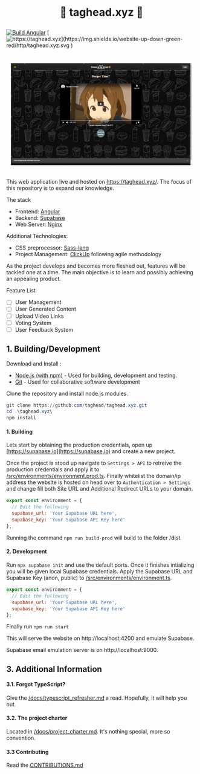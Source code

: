 # <p align="center"> :hamburger: taghead.xyz :hamburger: </p>
[![Build Angular](https://github.com/taghead/taghead.xyz/actions/workflows/main.yml/badge.svg)](https://github.com/taghead/taghead.xyz/actions/workflows/main.yml) [![https://taghead.xyz](https://img.shields.io/website-up-down-green-red/http/taghead.xyz.svg )](https://taghead.xyz)
# <p align="center"> ![v0.15 Preview](docs/img/previews/v0.15/v0.15_Desktop.gif) </p>

This web application live and hosted on https://taghead.xyz/. The focus of this repository is to expand our knowledge.

The stack
- Frontend: [Angular](https://angular.io/)
- Backend: [Supabase](https://Supabase.io/)
- Web Server: [Nginx](https://www.nginx.com/)

Additional Technologies:
- CSS preprocessor: [Sass-lang](https://sass-lang.com/)
- Project Management: [ClickUp](https://clickup.com/) following agile methodology

As the project develops and becomes more fleshed out, features will be tackled one at a time. The main objective is to learn and possibly achieving an appealing product. 

Feature List
- [ ] User Management
- [ ] User Generated Content
- [ ] Upload Video Links
- [ ] Voting System
- [ ] User Feedback System

## 1. Building/Development

Download and Install :
- [Node.js (with npm)](https://nodejs.org/en/download/) - Used for building, development and testing.
- [Git](https://git-scm.com/downloads) - Used for collaborative software development

Clone the repository and install node.js modules.

```powershell
git clone https://github.com/taghead/taghead.xyz.git
cd .\taghead.xyz\
npm install
```
#### 1. Building
Lets start by obtaining the production credentials, open up [https://supabase.io](https://supabase.io) and create a new project. 

Once the project is stood up navigate to `Settings > API` to retreive the production credentials and apply it to [/src/environments/environment.prod.ts](/src/environments/environment.prod.ts). Finally whitelist the domain/ip address the website is hosted on head over to `Authentication > Settings` and change fill both Site URL and Additional Redirect URLs to your domain.

```javascript
export const environment = {
  // Edit the following
  supabase_url: 'Your Supabase URL here',
  supabase_key: 'Your Supabase API Key here'
};
```

Running the command `npm run build-prod` will build to the folder /dist.

#### 2. Development
Run `npx supabase init` and use the default ports. Once it finishes intializing you will be given local Supabase credentials. Apply the Supabase URL and Supabase Key (anon, public) to [/src/environments/environment.ts](/src/environments/environment.ts).

```javascript
export const environment = {
  // Edit the following
  supabase_url: 'Your Supabase URL here',
  supabase_key: 'Your Supabase API Key here'
};
```

Finally run `npm run start`

This will serve the website on http://localhost:4200 and emulate Supabase. 

Supabase email emulation server is on http://localhost:9000.

## 3. Additional Information
#### 3.1. Forgot TypeScript? 
Give the [/docs/typescript_refresher.md](/docs/typescript_refresher.md) a read. Hopefully, it will help you out.

#### 3.2. The project charter
Located in [/docs/project_charter.md](/docs/project_charter.md). It's nothing special, more so convention.

#### 3.3 Contributing 
Read the [CONTRIBUTIONS.md](/CONTRIBUTIONS.md)
